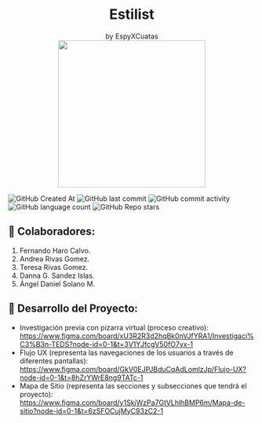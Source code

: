 <div align="center">
  <h1 align="center";>Estilist</h1>
  by EspyXCuatas
</div>

<div align="center">
  <img src="https://i.imgur.com/y1glftl.png" style="width: 300px;">
</div>

![GitHub Created At](https://img.shields.io/github/created-at/tessarivas/Estilist?style=for-the-badge&color=8297ff)
![GitHub last commit](https://img.shields.io/github/last-commit/tessarivas/Estilist?style=for-the-badge&color=%23ffb78e)
![GitHub commit activity](https://img.shields.io/github/commit-activity/w/tessarivas/Estilist?style=for-the-badge&color=%23ff8ed4)
![GitHub language count](https://img.shields.io/github/languages/count/tessarivas/Estilist?style=for-the-badge&color=%23b1e7ff)
![GitHub Repo stars](https://img.shields.io/github/stars/tessarivas/Estilist?style=for-the-badge&color=%23e8d468)


## 💜 Colaboradores:
1. Fernando Haro Calvo.
2. Andrea Rivas Gomez.
3. Teresa Rivas Gomez.
4. Danna G. Sandez Islas.
5. Ángel Daniel Solano M.

## 🧡 Desarrollo del Proyecto:
- Investigación previa con pizarra virtual (proceso creativo):
  https://www.figma.com/board/xU3R2R3d2hqBk0nVJfYRA1/Investigaci%C3%B3n-TEDS?node-id=0-1&t=3V1YJfcgV50fO7vx-1
- Flujo UX (representa las navegaciones de los usuarios a través de diferentes pantallas):
  https://www.figma.com/board/GkV0EJPJBduCqAdLomlzJp/Flujo-UX?node-id=0-1&t=8hZrYWrE8ng9TATc-1
- Mapa de Sitio (representa las secciones y subsecciones que tendrá el proyecto):
  https://www.figma.com/board/y1SkjWzPa7GtVLhlhBMP6m/Mapa-de-sitio?node-id=0-1&t=6zSFOCujMyC93zC2-1



